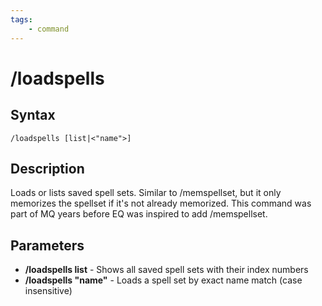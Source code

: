 ```yaml
---
tags:
    - command
---
```

# /loadspells

## Syntax
```eqcommand
/loadspells [list|<"name">]
```

## Description
Loads or lists saved spell sets. Similar to /memspellset, but it only memorizes the spellset if it's not already memorized. This command was part of MQ years before EQ was inspired to add /memspellset.

## Parameters

- **/loadspells list** - Shows all saved spell sets with their index numbers
- **/loadspells "name"** - Loads a spell set by exact name match (case insensitive)